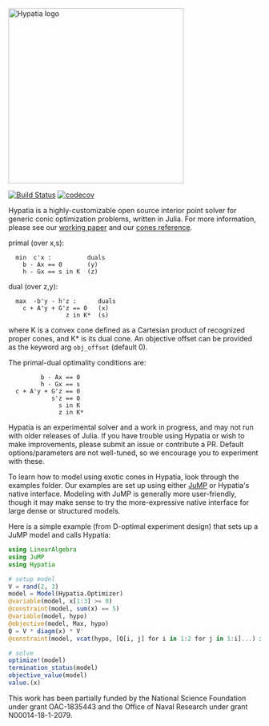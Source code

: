 <img src="https://github.com/chriscoey/Hypatia.jl/wiki/hypatia_logo.png" alt="Hypatia logo" width="350"/>

[![Build Status](https://github.com/chriscoey/Hypatia.jl/workflows/CI/badge.svg)](https://github.com/chriscoey/Hypatia.jl/actions?query=workflow%3ACI+branch%3Amaster)
[![codecov](https://codecov.io/gh/chriscoey/Hypatia.jl/branch/master/graph/badge.svg?token=x7G2wQeKJF)](https://codecov.io/gh/chriscoey/Hypatia.jl)

Hypatia is a highly-customizable open source interior point solver for generic conic optimization problems, written in Julia.
For more information, please see our [working paper](https://arxiv.org/abs/2005.01136) and our [cones reference](https://github.com/chriscoey/Hypatia.jl/wiki/files/coneref.pdf).

primal (over x,s):
```
  min  c'x :          duals
    b - Ax == 0       (y)
    h - Gx == s in K  (z)
```
dual (over z,y):
```
  max  -b'y - h'z :      duals
    c + A'y + G'z == 0   (x)
                z in K*  (s)
```
where K is a convex cone defined as a Cartesian product of recognized proper
cones, and K* is its dual cone.
An objective offset can be provided as the keyword arg `obj_offset` (default 0).

The primal-dual optimality conditions are:
```
         b - Ax == 0
         h - Gx == s
  c + A'y + G'z == 0
            s'z == 0
              s in K
              z in K*
```

Hypatia is an experimental solver and a work in progress, and may not run with older releases of Julia.
If you have trouble using Hypatia or wish to make improvements, please submit an issue or contribute a PR.
Default options/parameters are not well-tuned, so we encourage you to experiment with these.

To learn how to model using exotic cones in Hypatia, look through the examples folder.
Our examples are set up using either [JuMP](https://github.com/jump-dev/JuMP.jl) or Hypatia's native interface.
Modeling with JuMP is generally more user-friendly, though it may make sense to try the more-expressive native interface for large dense or structured models.

Here is a simple example (from D-optimal experiment design) that sets up a JuMP model and calls Hypatia:
```julia
using LinearAlgebra
using JuMP
using Hypatia

# setup model
V = rand(2, 3)
model = Model(Hypatia.Optimizer)
@variable(model, x[1:3] >= 0)
@constraint(model, sum(x) == 5)
@variable(model, hypo)
@objective(model, Max, hypo)
Q = V * diagm(x) * V'
@constraint(model, vcat(hypo, [Q[i, j] for i in 1:2 for j in 1:i]...) in MOI.RootDetConeTriangle(2))

# solve
optimize!(model)
termination_status(model)
objective_value(model)
value.(x)
```

This work has been partially funded by the National Science Foundation under grant OAC-1835443 and the Office of Naval Research under grant N00014-18-1-2079.
